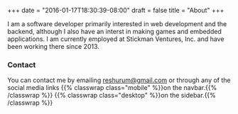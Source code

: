 +++
date = "2016-01-17T18:30:39-08:00"
draft = false
title = "About"
+++

I am a software developer primarily interested in web development and the
backend, although I also have an interst in making games and embedded
applications. I am currently employed at Stickman Ventures, Inc. and have been
working there since 2013.

### Contact

You can contact me by emailing [reshurum@gmail.com](mailto:reshurum@gmail.com)
or through any of the social media links
{{% classwrap class="mobile" %}}on the navbar.{{% /classwrap %}}
{{% classwrap class="desktop" %}}on the sidebar.{{% /classwrap %}}
